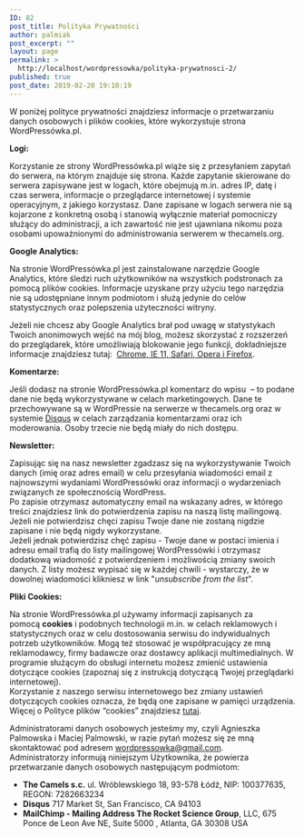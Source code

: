 ```yaml
---
ID: 82
post_title: Polityka Prywatności
author: palmiak
post_excerpt: ""
layout: page
permalink: >
  http://localhost/wordpressowka/polityka-prywatnosci-2/
published: true
post_date: 2019-02-20 19:10:19
---
```

<!-- wp:paragraph -->
<p>W poniżej polityce prywatności znajdziesz informacje o przetwarzaniu danych osobowych i plików cookies, które wykorzystuje strona WordPressówka.pl.</p>
<!-- /wp:paragraph -->

<!-- wp:paragraph -->
<p><strong>Logi:</strong></p>
<!-- /wp:paragraph -->

<!-- wp:paragraph -->
<p>Korzystanie ze strony WordPressówka.pl wiąże się z przesyłaniem zapytań do serwera, na którym znajduje się strona.&nbsp;Każde zapytanie skierowane do serwera zapisywane jest w logach, które obejmują m.in. adres IP, datę i czas serwera, informacje o przeglądarce internetowej i systemie operacyjnym, z jakiego korzystasz.&nbsp;Dane zapisane w logach serwera nie są kojarzone z konkretną osobą i&nbsp;stanowią wyłącznie materiał pomocniczy służący do administracji, a ich zawartość nie jest ujawniana nikomu poza osobami upoważnionymi do administrowania serwerem w thecamels.org.</p>
<!-- /wp:paragraph -->

<!-- wp:paragraph -->
<p><strong>Google Analytics:</strong></p>
<!-- /wp:paragraph -->

<!-- wp:paragraph -->
<p>Na stronie WordPressówka.pl jest zainstalowane narzędzie Google Analytics, które śledzi ruch użytkowników na wszystkich podstronach za pomocą plików cookies. Informacje uzyskane przy użyciu tego narzędzia nie są udostępniane innym podmiotom i służą jedynie do celów statystycznych oraz polepszenia użyteczności witryny.</p>
<!-- /wp:paragraph -->

<!-- wp:paragraph -->
<p>Jeżeli nie chcesz aby Google Analytics brał pod uwagę w statystykach Twoich anonimowych wejść na mój blog, możesz skorzystać z rozszerzeń do przeglądarek, które umożliwiają blokowanie jego funkcji, dokładniejsze informacje znajdziesz tutaj:&nbsp;&nbsp;<a href="https://tools.google.com/dlpage/gaoptout/?hl=pl" target="_blank" rel="noreferrer noopener">Chrome, IE 11, Safari, Opera i Firefox</a>.</p>
<!-- /wp:paragraph -->

<!-- wp:paragraph -->
<p><strong>Komentarze:</strong></p>
<!-- /wp:paragraph -->

<!-- wp:paragraph -->
<p>Jeśli dodasz na stronie WordPressówka.pl komentarz do wpisu&nbsp; – to podane dane nie będą wykorzystywane w celach marketingowych. Dane te przechowywane są w WordPressie na serwerze w thecamels.org oraz w systemie&nbsp;<a href="https://disqus.com/">Disqus</a>&nbsp;w celach zarządzania komentarzami oraz ich moderowania. Osoby trzecie nie będą miały do nich dostępu.</p>
<!-- /wp:paragraph -->

<!-- wp:paragraph -->
<p><strong>Newsletter:</strong></p>
<!-- /wp:paragraph -->

<!-- wp:paragraph -->
<p>Zapisując się na nasz newsletter zgadzasz się na wykorzystywanie Twoich danych (imię oraz adres email) w celu przesyłania wiadomości email z najnowszymi wydaniami WordPressówki oraz informacji o wydarzeniach związanych ze społecznością WordPress.<br>Po zapisie otrzymasz automatyczny email na wskazany adres, w którego treści znajdziesz link do potwierdzenia zapisu na naszą listę mailingową. Jeżeli nie potwierdzisz chęci zapisu Twoje dane nie zostaną nigdzie zapisane i nie będą nigdy wykorzystane. <br>Jeżeli jednak potwierdzisz chęć zapisu - Twoje dane w postaci imienia i adresu email trafią do listy mailingowej WordPressówki i otrzymasz dodatkową wiadomość z potwierdzeniem i możliwością zmiany swoich danych. Z listy możesz wypisać się w każdej chwili - wystarczy, że w dowolnej wiadomości klikniesz w link "<em>unsubscribe from the list</em>".</p>
<!-- /wp:paragraph -->

<!-- wp:paragraph -->
<p><strong>Pliki Cookies:</strong></p>
<!-- /wp:paragraph -->

<!-- wp:paragraph -->
<p>Na stronie WordPressówka.pl używamy informacji zapisanych za pomocą <strong>cookies</strong> i podobnych technologii m.in. w celach reklamowych i statystycznych oraz w celu dostosowania serwisu do indywidualnych potrzeb użytkowników. Mogą też stosować je współpracujący ze mną reklamodawcy, firmy badawcze oraz dostawcy aplikacji multimedialnych. W programie służącym do obsługi internetu możesz zmienić ustawienia dotyczące cookies (zapoznaj się z instrukcją dotyczącą Twojej przeglądarki internetowej).<br>Korzystanie z naszego serwisu internetowego bez zmiany ustawień dotyczących cookies oznacza, że będą one zapisane w pamięci urządzenia.<br>Więcej o Polityce plików “cookies” znajdziesz <a href="https://wordpressowka.pl/polityka-plikow-cookies/" target="_blank" rel="noreferrer noopener" aria-label="tutaj (otwiera się na nowej zakładce)">tutaj</a>.</p>
<!-- /wp:paragraph -->

<!-- wp:paragraph -->
<p>Administratorami danych osobowych jesteśmy my, czyli Agnieszka Palmowska i Maciej Palmowski, w razie pytań możesz się ze mną skontaktować pod adresem&nbsp;<a href="mailto:wordpressowka@gmail.com">wordpressowka@gmail.com</a>.<br>Administratorzy informują niniejszym Użytkownika, że powierza przetwarzanie danych osobowych następującym podmiotom:</p>
<!-- /wp:paragraph -->

<!-- wp:list -->
<ul><li><strong>The Camels s.c.</strong> ul. Wróblewskiego 18, 93-578 Łódź, NIP: 100377635, REGON: 7282663234 </li><li><strong>Disqus</strong> 717 Market St, San Francisco, CA 94103</li><li><strong>MailChimp - Mailing Address The Rocket Science Group</strong>, LLC, 675 Ponce de Leon Ave NE, Suite 5000 , Atlanta, GA 30308 USA </li></ul>
<!-- /wp:list -->
